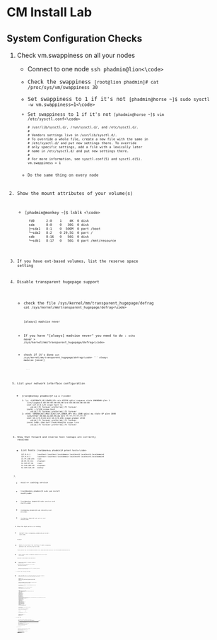 # CM Install Lab

##  System Configuration Checks

1. Check vm.swappiness on all your nodes 

    * Connect to one node
        <code>ssh phadmin@lion<\code>
    * Check the swappiness
        <code>[root@lion phadmin]# cat /proc/sys/vm/swappiness
            30
        </code>
    * Set swappiness to 1 if it's not
        <code>[phadmin@horse ~]$ sudo sysctl -w vm.swappiness=1<\code>
    * Set swappiness to 1 if it's not 
        <code>[phadmin@horse ~]$ vim /etc/sysctl.conf<\code>
        ``` # sysctl settings are defined through files in
        # /usr/lib/sysctl.d/, /run/sysctl.d/, and /etc/sysctl.d/.
        #
        # Vendors settings live in /usr/lib/sysctl.d/.
        # To override a whole file, create a new file with the same in
        # /etc/sysctl.d/ and put new settings there. To override
        # only specific settings, add a file with a lexically later
        # name in /etc/sysctl.d/ and put new settings there.
        #
        # For more information, see sysctl.conf(5) and sysctl.d(5).
        vm.swappiness = 1
        ```
     *  Do the same thing on every node
     
2. Show the mount attributes of your volume(s)
    * <code>[phadmin@monkey ~]$ lsblk <\code>
       ```  NAME   MAJ:MIN RM  SIZE RO TYPE MOUNTPOINT
         fd0      2:0    1    4K  0 disk 
         sda      8:0    0   30G  0 disk 
         ├─sda1   8:1    0  500M  0 part /boot 
         └─sda2   8:2    0 29,5G  0 part /
         sdb      8:16   0   56G  0 disk 
         └─sdb1   8:17   0   56G  0 part /mnt/resource
       ```
3. If you have ext-based volumes, list the reserve space setting

4. Disable transparent hugepage support
    * check the file /sys/kernel/mm/transparent_hugepage/defrag
    <code>cat /sys/kernel/mm/transparent_hugepage/defrag<\code>
        ```
        [always] madvise never
        ```
    * If you have "[always] madvise never" you need to do :
       <code>echo never > /sys/kernel/mm/transparent_hugepage/defrag<\code>
    
    * check if it's done
        <code>cat /sys/kernel/mm/transparent_hugepage/defrag<\code>
            ```
            always madvise [never]
            
            ```
       
5. List your network interface configuration
    * <code>[root@monkey phadmin]# ip a <\code>
        ```
        1: lo: <LOOPBACK,UP,LOWER_UP> mtu 65536 qdisc noqueue state UNKNOWN qlen 1
            link/loopback 00:00:00:00:00:00 brd 00:00:00:00:00:00
            inet 127.0.0.1/8 scope host lo
               valid_lft forever preferred_lft forever
            inet6 ::1/128 scope host 
               valid_lft forever preferred_lft forever
        2: eth0: <BROADCAST,MULTICAST,UP,LOWER_UP> mtu 1500 qdisc mq state UP qlen 1000
            link/ether 00:0d:3a:b9:95:da brd ff:ff:ff:ff:ff:ff
            inet 10.3.9.5/24 brd 10.3.9.255 scope global eth0
               valid_lft forever preferred_lft forever
            inet6 fe80::20d:3aff:feb9:95da/64 scope link 
               valid_lft forever preferred_lft forever
        ```

6. Show that forward and reverse host lookups are correctly resolved
   
   * List hosts
     <code>[root@monkey phadmin]# getent hosts<\code>
     ```
     127.0.0.1       localhost localhost.localdomain localhost4 localhost4.localdomain4
     127.0.0.1       localhost localhost.localdomain localhost6 localhost6.localdomain6
     13.79.240.255   lion
     40.69.93.114    elephant
     52.169.87.66    tiger
     52.138.203.99   elephant
     52.169.126.48   monkey
     ```

6.
     * nscd => caching service
      
     * <code>[root@monkey phadmin]# sudo yum install nscd<\code>
      
     * <code>[root@monkey phadmin]# sudo service nscd start<\code>
      
     * <code>[root@monkey phadmin]# sudo chkconfig nscd on<\code>
      
     * <code>[root@monkey phadmin]# sudo service nscd status<\code>

7. Show the ntpd service is running
    * Install ntp
    <code>[root@monkey phadmin]# yum install ntp<\code>
    ```Note: Forwarding request to 'systemctl is-enabled ntpd.service'.
    disabled
    ```
    * Enable to each boot the starting of ntpd
    <code>[root@monkey phadmin]# sudo chkconfig ntpd on<\code>
    ```Note: Forwarding request to 'systemctl enable ntpd.service'.
    Created symlink from /etc/systemd/system/multi-user.target.wants/ntpd.service to /usr/lib/systemd/system/ntpd.service.
    ```
    * Start service ntpd
    <code>[root@monkey phadmin]# sudo service ntpd start<\code>
    ```
    Redirecting to /bin/systemctl start ntpd.service
    ```
    * Check with ntpstat
    <code>[root@monkey phadmin]# ntpstat<\code>
    ```
    synchronised to NTP server (89.234.64.77) at stratum 3 
       time correct to within 975 ms
       polling server every 64 s
    ```
    * check list of server in ntp.conf file
    <code>[root@monkey phadmin]# sudo nano /etc/ntp.conf<\code>
    

8. Install and configure MariaDB
    * Add a MariaDB repo in /etc/yum.repos.d/ via nano
        <code>[root@lion phadmin]# sudo nano /etc/yum.repos.d/MariaDB.repo<\code>
      ```
      [mariadb]
      name = MariaDB
      baseurl = http://yum.mariadb.org/10.1/centos7-amd64
      gpgkey=https://yum.mariadb.org/RPM-GPG-KEY-MariaDB
      gpgcheck=1
      ```
    * Install MariaDB
        <code>[root@lion phadmin]# sudo yum install MariaDB-server MariaDB-client<\code>
    
    * Stop MariaDB to config it
        <code>[root@lion phadmin]# sudo service mariadb stop<\code>
    
    * Modify the /etc/my.cnf file to align with cloudera recommendations  
        <code>[root@lion phadmin]# sudo nano /etc/my.cnf<\code>
        ```
        [mysqld]
        transaction-isolation = READ-COMMITTED
        # Disabling symbolic-links is recommended to prevent assorted security risks;
        # to do so, uncomment this line:
        # symbolic-links = 0
        key_buffer = 16M
        key_buffer_size = 32M
        max_allowed_packet = 32M
        thread_stack = 256K
        thread_cache_size = 64
        query_cache_limit = 8M
        query_cache_size = 64M
        query_cache_type = 1
        max_connections = 550
        #expire_logs_days = 10
        #max_binlog_size = 100M
        #log_bin should be on a disk with enough free space. Replace '/var/lib/mysql/mysql_binary_log' with an appropriate path for your system
        #and chown the specified folder to the mysql user.
        log_bin=/var/lib/mysql/mysql_binary_log
        binlog_format = mixed
        read_buffer_size = 2M
        read_rnd_buffer_size = 16M
        sort_buffer_size = 8M
        join_buffer_size = 8M
        # InnoDB settings
        innodb_file_per_table = 1
        innodb_flush_log_at_trx_commit  = 2
        innodb_log_buffer_size = 64M
        innodb_buffer_pool_size = 4G
        innodb_thread_concurrency = 8
        innodb_flush_method = O_DIRECT
        innodb_log_file_size = 512M
        [mysqld_safe]
        log-error=/var/log/mariadb/mariadb.log
        pid-file=/var/run/mariadb/mariadb.pid
        ```
    * enable mariadb @ boot 
        <code>[root@lion phadmin]# sudo systemctl enable mariadb<\code>
    * Check if everything is fine
        <code>[root@lion phadmin]# sudo systemctl list-unit-files | grep mariadb<\code>
        ```
        mariadb.service                               enabled
        ```
    * start MariaDB to finish config
        <code>[root@lion phadmin]# sudo service mariadb start<\code>
    * Check status
        <code>[root@lion phadmin]# sudo service mariadb status<\code>
    * Set root password
        <code>[root@lion phadmin]# sudo /usr/bin/mysql_secure_installation<\code>
    * Create script repository
        <code>[root@lion phadmin]# mkdir script<\code>
    * Add line to create DB
        <code>[root@lion phadmin]# sudo nano /home/phadmin/script/create_db.sql<\code>
        ```
        CREATE DATABASE cmserver DEFAULT CHARACTER SET utf8;
        CREATE DATABASE rman DEFAULT CHARACTER SET utf8;
        CREATE DATABASE metastore DEFAULT CHARACTER SET utf8;
        CREATE DATABASE amon DEFAULT CHARACTER SET utf8;
        CREATE DATABASE sentry DEFAULT CHARACTER SET utf8;
        CREATE DATABASE nav DEFAULT CHARACTER SET utf8;
        CREATE DATABASE navms DEFAULT CHARACTER SET utf8;
        CREATE DATABASE hue DEFAULT CHARACTER SET utf8;
        CREATE DATABASE oozie DEFAULT CHARACTER SET utf8;
        
        GRANT ALL on cmserver.* TO 'cmserveruser'@'%' IDENTIFIED BY 'password';
        GRANT ALL on rman.* TO 'rmanuser'@'%' IDENTIFIED BY 'password';
        GRANT ALL on metastore.* TO 'hiveuser'@'%' IDENTIFIED BY 'password';
        GRANT ALL on amon.* TO 'amonuser'@'%' IDENTIFIED BY 'password';
        GRANT ALL on sentry.* TO 'sentryuser'@'%' IDENTIFIED BY 'password';
        GRANT ALL on nav.* TO 'navuser'@'%' IDENTIFIED BY 'password';
        GRANT ALL on navms.* TO 'navmsuser'@'%' IDENTIFIED BY 'password';
        GRANT ALL on hue.* TO 'hueuser'@'%' IDENTIFIED BY 'password';
        GRANT ALL on oozie.* TO 'oozieuser'@'%' IDENTIFIED BY 'password';
        ```
    * Check DB
        <code>[root@lion phadmin]# mysql -uroot -proot<\code>
        ```
        > show databases;
        ```
9. Install JDBC
    * Go to /tmp
        <code>[root@lion phadmin]# cd /tmp/<\code>
    * Get mysql connectorr tar.gz from internet
        <code>[root@lion phadmin]# wget https://dev.mysql.com/get/Downloads/Connector-J/mysql-connector-java-5.1.40.tar.gz<\code>
    * Untar the tar.gz mysql connector
        <code>[root@lion phadmin]# tar zxvf mysql-connector-java-5.1.40.tar.gz<\code>
    * Create the directory /usr/share/java
        <code>[root@lion phadmin]# mkdir /usr/share/java<\code>
    * Copy the jar to /usr/share/java
        <code>[root@lion phadmin]# sudo cp mysql-connector-java-5.1.40/mysql-connector-java-5.1.40-bin.jar /usr/share/java/mysql-connector-java.jar<\code>

10. Set up Oracje JDK 1.8
    * Download and put the jdk-8u161-linux-x64.tar.gz in your $HOME
    * Untar the tar.gz Jdk
        <code>[root@lion phadmin]# sudo tar zxvf jdk-8u161-linux-x64.tar.gz<\code>
    * Copy the folde jdk1.8.0_161 to /usr/java
        <code>[root@lion phadmin]# sudo cp jdk1.8.0_161/ -R /usr/java<\code>
    * Move this folder into /opt
        <code>[root@lion phadmin]# mv jdk1.8.0_161/ /opt<\code>
    * Configuration for Java
        <code>[root@lion phadmin]# sudo alternatives --install /usr/bin/java java  /usr/java/jdk1.8.0_152/bin/java 1000<\code>
    * Add JAVA_HOME and JRE_HOME in environment variables
        <code>[root@lion phadmin]# sudo nano /etc/environment<\code>
    * Set the PATH in the $HOME/.bash_profile
        <code>[root@lion phadmin]# sudo nano .bash_profile<\code>

11. Check Python installation on all nodes
    * <code>[root@lion phadmin]# whereis python<\code>
    
12. Disable ip tables
    * <code>[root@tiger ~]# systemctl stop firewalld<\code>
    * <code>[root@tiger ~]# systemctl disable firewalld<\code>
    * <code>[root@tiger ~]# iptables -F<\code>
    * <code>[root@tiger ~]# iptables -X<\code>
    * <code>[root@tiger ~]# iptables -t nat -F<\code>
    * <code>[root@tiger ~]# iptables -t nat -X<\code>
    * <code>[root@tiger ~]# iptables -t mangle -F<\code>
    * <code>[root@tiger ~]# iptables -t mangle -X<\code>
    * <code>[root@tiger ~]# iptables -P INPUT ACCEPT<\code>
    * <code>[root@tiger ~]# iptables -P FORWARD ACCEPT<\code>
    * <code>[root@tiger ~]# iptables -P OUTPUT ACCEPT<\code>
    
    


  
  

    









     

        
